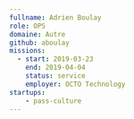 ```yaml
---
fullname: Adrien Boulay
role: OPS
domaine: Autre
github: aboulay
missions:
  - start: 2019-03-23
    end: 2019-04-04
    status: service
    employer: OCTO Technology
startups:
    - pass-culture
---
```

